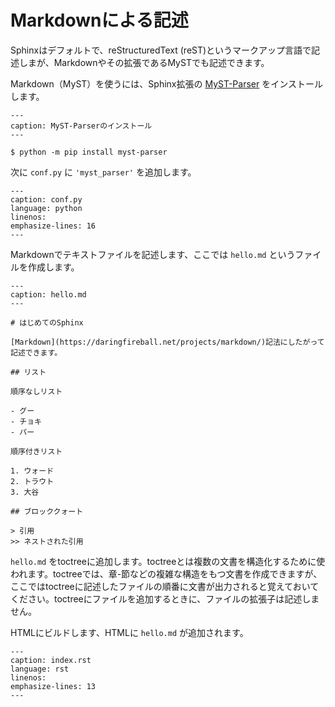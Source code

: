 # Markdownによる記述

Sphinxはデフォルトで、reStructuredText (reST)というマークアップ言語で記述しまが、Markdownやその拡張であるMySTでも記述できます。

Markdown（MyST）を使うには、Sphinx拡張の [MyST-Parser](https://myst-parser.readthedocs.io/en/latest/) をインストールします。

```{code-block} bash
---
caption: MyST-Parserのインストール
---

$ python -m pip install myst-parser
```

次に `conf.py` に `'myst_parser'` を追加します。

```{literalinclude} ../sample-doc01/conf.py
---
caption: conf.py
language: python
linenos:
emphasize-lines: 16
---
```

Markdownでテキストファイルを記述します、ここでは `hello.md` というファイルを作成します。

```{code-block} markdown
---
caption: hello.md
---

# はじめてのSphinx

[Markdown](https://daringfireball.net/projects/markdown/)記法にしたがって記述できます。

## リスト

順序なしリスト

- グー
- チョキ
- パー

順序付きリスト

1. ウォード
2. トラウト
3. 大谷

## ブロッククォート

> 引用
>> ネストされた引用
```

`hello.md` をtoctreeに追加します。toctreeとは複数の文書を構造化するために使われます。toctreeでは、章-節などの複雑な構造をもつ文書を作成できますが、ここではtoctreeに記述したファイルの順番に文書が出力されると覚えておいてください。toctreeにファイルを追加するときに、ファイルの拡張子は記述しません。

HTMLにビルドします、HTMLに `hello.md` が追加されます。

```{literalinclude} ../sample-doc01/index.rst
---
caption: index.rst
language: rst
linenos:
emphasize-lines: 13
---
```

